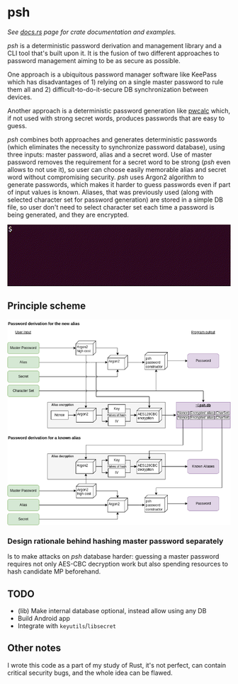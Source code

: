# psh

*See [docs.rs](https://docs.rs/psh/latest/psh/) page for crate documentation and examples.*

*psh* is a deterministic password derivation and management library and a CLI tool that's built upon
it. It is the fusion of two different approaches to password management aiming to be as secure as
possible.

One approach is a ubiquitous password manager software like KeePass which has disadvantages of 1)
relying on a single master password to rule them all and 2) difficult-to-do-it-secure DB
synchronization between devices.

Another approach is a deterministic password generation like [pwcalc](https://github.com/pmorjan/pwcalc-chrome)
which, if not used with strong secret words, produces passwords that are easy to guess.

*psh* combines both approaches and generates deterministic passwords (which eliminates the necessity
to synchronize password database), using three inputs: master password, alias and a secret word.
Use of master password removes the requirement for a secret word to be strong (*psh* even allows to
not use it), so user can choose easily memorable alias and secret word without compromising
security. *psh* uses Argon2 algorithm to generate passwords, which makes it harder to guess passwords
even if part of input values is known. Aliases, that was previously used (along with selected
character set for password generation) are stored in a simple DB file, so user don't need to select
character set each time a password is being generated, and they are encrypted.

![](/psh.gif "")

## Principle scheme

![](/psh.png "")

### Design rationale behind hashing master password separately

Is to make attacks on *psh* database harder: guessing a master password requires not only AES-CBC
decryption work but also spending resources to hash candidate MP beforehand.

## TODO

* (lib) Make internal database optional, instead allow using any DB
* Build Android app
* Integrate with `keyutils`/`libsecret`

## Other notes

I wrote this code as a part of my study of Rust, it's not perfect, can contain critical security
bugs, and the whole idea can be flawed.
